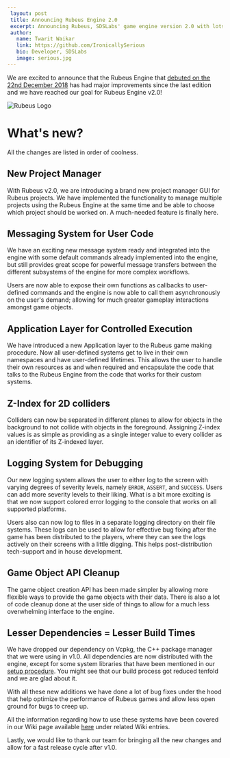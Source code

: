 ```yaml
---
 layout: post
 title: Announcing Rubeus Engine 2.0
 excerpt: Announcing Rubeus, SDSLabs' game engine version 2.0 with lots of exciting new features and bug fixes
 author:
   name: Twarit Waikar
   link: https://github.com/IronicallySerious
   bio: Developer, SDSLabs
   image: serious.jpg
---
```

We are excited to announce that the Rubeus Engine that [debuted on the 22nd December 2018](https://blog.sdslabs.co/2018/12/making-a-game-engine-from-scratch) has had major improvements since the last edition and we have reached our goal for Rubeus Engine v2.0!

![Rubeus Logo](/images/posts/rubeus/rubeus_light.png)

# What's new?
All the changes are listed in order of coolness.

## New Project Manager
With Rubeus v2.0, we are introducing a brand new project manager GUI for Rubeus projects. We have implemented the functionality to manage multiple projects using the Rubeus Engine at the same time and be able to choose which project should be worked on. A much-needed feature is finally here.

## Messaging System for User Code
We have an exciting new message system ready and integrated into the engine with some default commands already implemented into the engine, but still provides great scope for powerful message transfers between the different subsystems of the engine for more complex workflows.

Users are now able to expose their own functions as callbacks to user-defined commands and the engine is now able to call them asynchronously on the user's demand; allowing for much greater gameplay interactions amongst game objects.

## Application Layer for Controlled Execution
We have introduced a new Application layer to the Rubeus game making procedure. Now all user-defined systems get to live in their own namespaces and have user-defined lifetimes. This allows the user to handle their own resources as and when required and encapsulate the code that talks to the Rubeus Engine from the code that works for their custom systems.

## Z-Index for 2D colliders
Colliders can now be separated in different planes to allow for objects in the background to not collide with objects in the foreground. Assigning Z-index values is as simple as providing as a single integer value to every collider as an identifier of its Z-indexed layer.

## Logging System for Debugging
Our new logging system allows the user to either log to the screen with varying degrees of severity levels, namely `ERROR`, `ASSERT`, and `SUCCESS`. Users can add more severity levels to their liking. What is a bit more exciting is that we now support colored error logging to the console that works on all supported platforms.

Users also can now log to files in a separate logging directory on their file systems. These logs can be used to allow for effective bug fixing after the game has been distributed to the players, where they can see the logs actively on their screens with a little digging. This helps post-distribution tech-support and in house development.

## Game Object API Cleanup
The game object creation API has been made simpler by allowing more flexible ways to provide the game objects with their data. There is also a lot of code cleanup done at the user side of things to allow for a much less overwhelming interface to the engine.

## Lesser Dependencies = Lesser Build Times
We have dropped our dependency on Vcpkg, the C++ package manager that we were using in v1.0. All dependencies are now distributed with the engine, except for some system libraries that have been mentioned in our [setup procedure](https://github.com/sdslabs/Rubeus/blob/v2/SETUP.md). You might see that our build process got reduced tenfold and we are glad about it.

With all these new additions we have done a lot of bug fixes under the hood that help optimize the performance of Rubeus games and allow less open ground for bugs to creep up.

All the information regarding how to use these systems have been covered in our Wiki page available [here](https://github.com/sdslabs/Rubeus/wiki) under related Wiki entries.

Lastly, we would like to thank our team for bringing all the new changes and allow for a fast release cycle after v1.0.